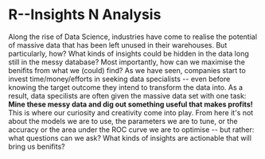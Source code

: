 # R--Insights N Analysis

Along the rise of Data Science, industries have come to realise the potential of massive data that has been left unused in their warehouses. But particularly, how? What kinds of insights could be hidden in the data long still in the messy database? Most importantly, how can we maximise the benifits from what we (could) find? As we have seen, companies start to invest time/money/efforts in seeking data specialists -- even before knowing the target outcome they intend to transform the data into. As a result, data specilists are often given the massive data set with one task: **Mine these messy data and dig out something useful that makes profits!** This is where our curiosity and creativity come into play. From here it's not about the models we are to use, the parameters we are to tune, or the accuracy or the area under the ROC curve we are to optimise -- but rather: what questions can we ask? What kinds of insights are actionable that will bring us benifits?

# 
